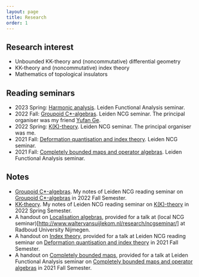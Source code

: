 ```yaml
---
layout: page
title: Research
order: 1
---
```


## Research interest

- Unbounded KK-theory and (noncommutative) differential geometry
- KK-theory and (noncommutative) index theory
- Mathematics of topological insulators

## Reading seminars

- 2023 Spring: [Harmonic analysis](https://www.math.leidenuniv.nl/~jeumfede/fasem_2023.html). Leiden Functional Analysis seminar.
- 2022 Fall: [Groupoid C\*-algebras](https://ncg-leiden.github.io/). Leiden NCG seminar. The principal organiser was my friend [Yufan Ge](https://sherlock3711.github.io/).
- 2022 Spring: [K(K)-theory](https://liyuezhao.github.io/seminars/2022/KK-theory). Leiden NCG seminar. The principal organiser was me.
- 2021 Fall: [Deformation quantisation and index theory](https://pub.math.leidenuniv.nl/~aricif2/ncg_seminar.html). Leiden NCG seminar.
- 2021 Fall: [Completely bounded maps and operator algebras](https://www.math.leidenuniv.nl/~jeumfede/fasem_2021.html). Leiden Functional Analysis seminar.

## Notes

- [Groupoid C\*-algebras](https://liyuezhao.github.io/notes/groupoid_notes.pdf). My notes of Leiden NCG reading seminar on [Groupoid C\*-algebras](https://ncg-leiden.github.io/) in 2022 Fall Semester.
- [KK-theory](https://liyuezhao.github.io/notes/kk_notes.pdf). My notes of Leiden NCG reading seminar on [K(K)-theory](https://liyuezhao.github.io/seminars/2022/KK-theory) in 2022 Spring Semester.
- A handout on [Localisation algebras](https://liyuezhao.github.io/notes/localisation_algebras.pdf), provided for a talk at (local NCG seminar)[http://www.waltervansuijlekom.nl/research/ncgseminar/] at Radboud University Nijmegen.
- A handout on [Index theory](https://liyuezhao.github.io/notes/index_theory.pdf), provided for a talk at Leiden NCG reading seminar on [Deformation quantisation and index theory](https://pub.math.leidenuniv.nl/~aricif2/ncg_seminar.html) in 2021 Fall Semester.
- A handout on [Completely bounded maps](https://liyuezhao.github.io/notes/cb_maps.pdf), provided for a talk at Leiden Functional Analysis seminar on [Completely bounded maps and operator algebras](https://www.math.leidenuniv.nl/~jeumfede/fasem_2021.html) in 2021 Fall Semester.